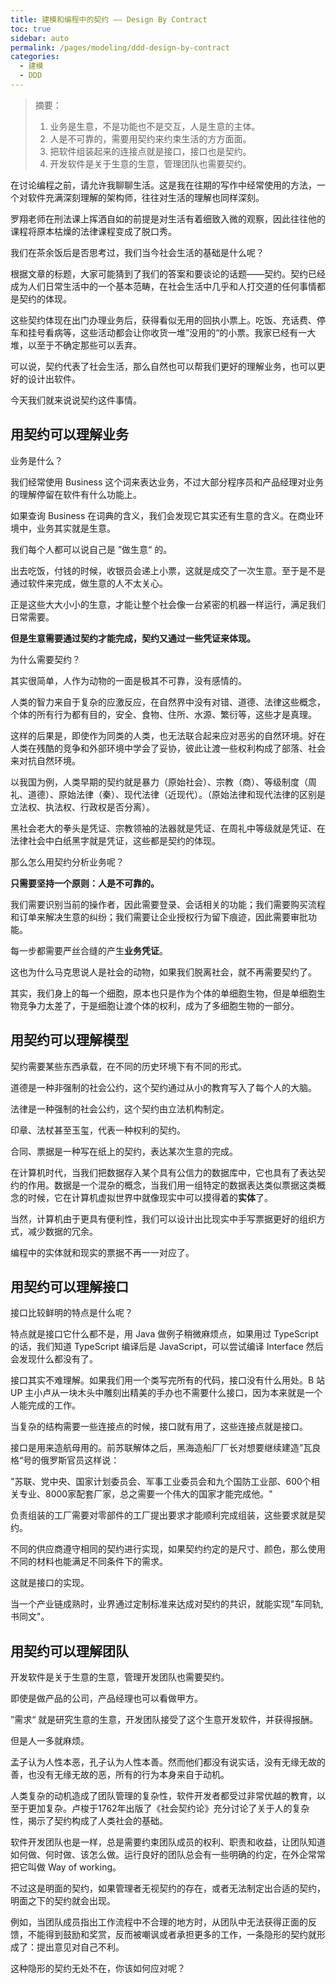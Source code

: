 ```yaml
---
title: 建模和编程中的契约 —— Design By Contract 
toc: true
sidebar: auto
permalink: /pages/modeling/ddd-design-by-contract
categories: 
  - 建模
  - DDD
---
```


> 摘要：
>
> 1. 业务是生意，不是功能也不是交互，人是生意的主体。
> 2. 人是不可靠的，需要用契约来约束生活的方方面面。
> 3. 把软件组装起来的连接点就是接口，接口也是契约。
> 4. 开发软件是关于生意的生意，管理团队也需要契约。

在讨论编程之前，请允许我聊聊生活。这是我在往期的写作中经常使用的方法，一个对软件充满深刻理解的架构师，往往对生活的理解也同样深刻。

罗翔老师在刑法课上挥洒自如的前提是对生活有着细致入微的观察，因此往往他的课程将原本枯燥的法律课程变成了脱口秀。

我们在茶余饭后是否思考过，我们当今社会生活的基础是什么呢？

根据文章的标题，大家可能猜到了我们的答案和要谈论的话题——契约。契约已经成为人们日常生活中的一个基本范畴，在社会生活中几乎和人打交道的任何事情都是契约的体现。

这些契约体现在出门办理业务后，获得看似无用的回执小票上。吃饭、充话费、停车和挂号看病等，这些活动都会让你收货一堆”没用的“的小票。我家已经有一大堆，以至于不确定那些可以丢弃。

可以说，契约代表了社会生活，那么自然也可以帮我们更好的理解业务，也可以更好的设计出软件。

今天我们就来说说契约这件事情。

## 用契约可以理解业务

业务是什么？

我们经常使用 Business 这个词来表达业务，不过大部分程序员和产品经理对业务的理解停留在软件有什么功能上。

如果查询 Business 在词典的含义，我们会发现它其实还有生意的含义。在商业环境中，业务其实就是生意。

我们每个人都可以说自己是 ”做生意“ 的。

出去吃饭，付钱的时候，收银员会递上小票，这就是成交了一次生意。至于是不是通过软件来完成，做生意的人不太关心。

正是这些大大小小的生意，才能让整个社会像一台紧密的机器一样运行，满足我们日常需要。

**但是生意需要通过契约才能完成，契约又通过一些凭证来体现。**

为什么需要契约？

其实很简单，人作为动物的一面是极其不可靠，没有感情的。

人类的智力来自于复杂的应激反应，在自然界中没有对错、道德、法律这些概念，个体的所有行为都有目的，安全、食物、住所、水源、繁衍等，这些才是真理。

这样的后果是，即使作为同类的人类，也无法联合起来应对恶劣的自然环境。好在人类在残酷的竞争和外部环境中学会了妥协，彼此让渡一些权利构成了部落、社会来对抗自然环境。

以我国为例，人类早期的契约就是暴力（原始社会）、宗教（商）、等级制度（周礼、道德）、原始法律（秦）、现代法律（近现代）。（原始法律和现代法律的区别是立法权、执法权、行政权是否分离）。

黑社会老大的拳头是凭证、宗教领袖的法器就是凭证、在周礼中等级就是凭证、在法律社会中白纸黑字就是凭证，这些都是契约的体现。

那么怎么用契约分析业务呢？

**只需要坚持一个原则：人是不可靠的。**

我们需要识别当前的操作者，因此需要登录、会话相关的功能；我们需要购买流程和订单来解决生意的纠纷；我们需要让企业授权行为留下痕迹，因此需要审批功能。

每一步都需要严丝合缝的产生**业务凭证**。

这也为什么马克思说人是社会的动物，如果我们脱离社会，就不再需要契约了。

其实，我们身上的每一个细胞，原本也只是作为个体的单细胞生物，但是单细胞生物竞争力太差了，于是细胞让渡个体的权利，成为了多细胞生物的一部分。

## 用契约可以理解模型

契约需要某些东西承载，在不同的历史环境下有不同的形式。

道德是一种非强制的社会公约，这个契约通过从小的教育写入了每个人的大脑。

法律是一种强制的社会公约，这个契约由立法机构制定。

印章、法杖甚至玉玺，代表一种权利的契约。

合同、票据是一种写在纸上的契约，表达某次生意的完成。

在计算机时代，当我们把数据存入某个具有公信力的数据库中，它也具有了表达契约的作用。数据是一个混杂的概念，当我们用一组特定的数据表达类似票据这类概念的时候，它在计算机虚拟世界中就像现实中可以摸得着的**实体**了。

当然，计算机由于更具有便利性，我们可以设计出比现实中手写票据更好的组织方式，减少数据的冗余。

编程中的实体就和现实的票据不再一一对应了。

## 用契约可以理解接口

接口比较鲜明的特点是什么呢？

特点就是接口它什么都不是，用 Java 做例子稍微麻烦点，如果用过 TypeScript 的话，我们知道 TypeScript 编译后是 JavaScript，可以尝试编译 Interface 然后会发现什么都没有了。

接口其实不难理解。如果我们用一个类写完所有的代码，接口没有什么用处。B 站 UP 主小卢从一块木头中雕刻出精美的手办也不需要什么接口，因为本来就是一个人能完成的工作。

当复杂的结构需要一些连接点的时候，接口就有用了，这些连接点就是接口。

接口是用来造航母用的。前苏联解体之后，黑海造船厂厂长对想要继续建造”瓦良格“号的俄罗斯官员这样说：

"苏联、党中央、国家计划委员会、军事工业委员会和九个国防工业部、600个相关专业、8000家配套厂家，总之需要一个伟大的国家才能完成他。"

负责组装的工厂需要对零部件的工厂提出要求才能顺利完成组装，这些要求就是契约。

不同的供应商遵守相同的契约进行实现，如果契约约定的是尺寸、颜色，那么使用不同的材料也能满足不同条件下的需求。

这就是接口的实现。

当一个产业链成熟时，业界通过定制标准来达成对契约的共识，就能实现"车同轨,书同文"。

## 用契约可以理解团队

开发软件是关于生意的生意，管理开发团队也需要契约。

即使是做产品的公司，产品经理也可以看做甲方。

”需求“ 就是研究生意的生意，开发团队接受了这个生意开发软件，并获得报酬。

但是人一多就麻烦。

孟子认为人性本恶，孔子认为人性本善。然而他们都没有说实话，没有无缘无故的善，也没有无缘无故的恶，所有的行为本身来自于动机。

人类复杂的动机造成了团队管理的复杂性，软件开发者都受过非常优越的教育，以至于更加复杂。卢梭于1762年出版了《社会契约论》充分讨论了关于人的复杂性，揭示了契约构成了人类社会的基础。

软件开发团队也是一样，总是需要约束团队成员的权利、职责和收益，让团队知道如何做、何时做、该怎么做。运行良好的团队总会有一些明确的约定，在外企常常把它叫做 Way of working。

不过这是明面的契约，如果管理者无视契约的存在，或者无法制定出合适的契约，明面之下的契约就会出现。

例如，当团队成员指出工作流程中不合理的地方时，从团队中无法获得正面的反馈，不能得到鼓励和奖赏，反而被嘲讽或者承担更多的工作，一条隐形的契约就形成了：提出意见对自己不利。

这种隐形的契约无处不在，你该如何应对呢？



